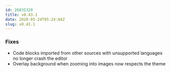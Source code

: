 ```yaml
---
id: 26835320
title: v0.43.1
date: 2020-05-24T05:24:04Z
slug: v0.43.1
---
```

    
### Fixes

- Code blocks imported from other sources with unsupported languages no longer crash the editor
- Overlay background when zooming into images now respects the theme
      